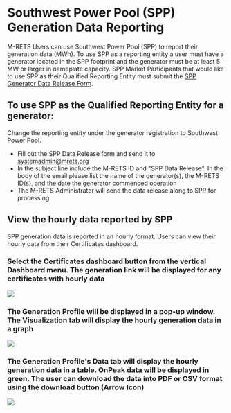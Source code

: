 # Southwest Power Pool (SPP) Generation Data Reporting

M-RETS Users can use Southwest Power Pool (SPP) to report their generation data (MWh). To use SPP as a reporting entity a user must have a generator located in the SPP footprint and the generator must be at least 5 MW or larger in nameplate capacity. SPP Market Participants that would like to use SPP as their Qualified Reporting Entity must submit the [SPP Generator Data Release Form](https://www.mrets.org/wp-content/uploads/2024/01/SPP-and-M-RETS-Release-2018-PDF.pdf).

## To use SPP as the Qualified Reporting Entity for a generator:

Change the reporting entity under the generator registration to Southwest Power Pool. 

* Fill out the SPP Data Release form and send it to systemadmin@mrets.org
* In the subject line include the M-RETS ID and "SPP Data Release". In the body of the email please list the name of the generator(s), the M-RETS ID(s), and the date the generator commenced operation
* The M-RETS Administrator will send the data release along to SPP for processing

## View the hourly data reported by SPP

SPP generation data is reported in an hourly format. Users can view their hourly data from their Certificates dashboard. 

### Select the Certificates dashboard button from the vertical Dashboard menu. The generation link will be displayed for any certificates with hourly data 
![](https://github.com/mrets/photos/blob/f90e527a39d98cecd3dfaf2728aaa0daebc00200/MISO_1.png?raw=true)

### The Generation Profile will be displayed in a pop-up window. The Visualization tab will display the hourly generation data in a graph 
![](https://github.com/mrets/photos/blob/f90e527a39d98cecd3dfaf2728aaa0daebc00200/MISO_2.png?raw=true)

### The Generation Profile's Data tab will display the hourly generation data in a table. OnPeak data will be displayed in green. The user can download the data into PDF or CSV format using the download button (Arrow Icon) 
![](https://github.com/mrets/photos/blob/f90e527a39d98cecd3dfaf2728aaa0daebc00200/MISO_3.png?raw=true)
